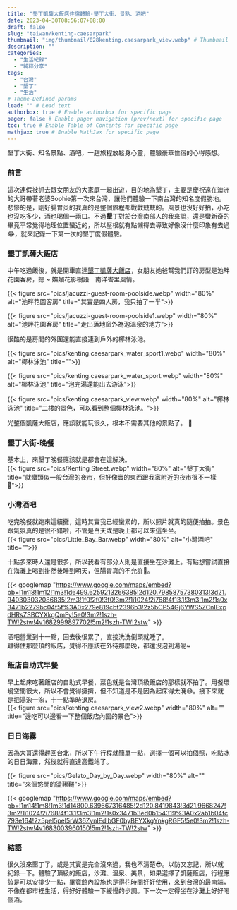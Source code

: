 ```yaml
---
title: "墾丁凱薩大飯店住宿體驗-墾丁大街、景點、酒吧"
date: 2023-04-30T08:56:07+08:00
draft: false
slug: "taiwan/kenting-caesarpark"
thumbnail: "img/thumbnail/028kenting.caesarpark_view.webp" # Thumbnail image
description: ""
categories:
  - "生活紀錄"
  - "純粹分享"
tags:
  - "台灣"
  - "墾丁"
  - "生活"
# Theme-Defined params
lead: "" # Lead text
authorbox: true # Enable authorbox for specific page
pager: false # Enable pager navigation (prev/next) for specific page
toc: true # Enable Table of Contents for specific page
mathjax: true # Enable MathJax for specific page
---
```

墾丁大街、知名景點、酒吧，一趟旅程放鬆身心靈，體驗豪華住宿的心得感想。
<!--more-->


### 前言
這次連假被抓去跟女朋友的大家庭一起出遊，目的地為墾丁，主要是慶祝遠在澳洲的大哥帶著老婆Sophie第一次來台灣，讓他們體驗一下南台灣的知名度假勝地。悲慘的是，剛好腸胃炎的我真的是整個旅程都戰戰兢兢的。風景也沒好好拍，小吃也沒吃多少，酒也喝個一兩口。不過**墾丁**對於台灣南部人的我來說，還是蠻新奇的畢竟平常覺得地理位置蠻近的，所以壓根就有點懶得去導致好像沒什麼印象有去過😂，就來記錄一下第一次的墾丁度假體驗。

### 墾丁凱薩大飯店
中午吃過飯後，就是開車直達[墾丁凱薩大飯店](https://kenting.caesarpark.com.tw/  "墾丁凱薩大飯店")，女朋友她爸幫我們訂的房型是池畔花園客房，摁 ~ 嫵媚花影樹語　南洋峇里風情。

{{< figure src="pics/jacuzzi-guest-room-poolside.webp" width="80%" alt="池畔花園客房" title="其實是四人房，我只拍了一半">}}  

{{< figure src="pics/jacuzzi-guest-room-poolside1.webp" width="80%" alt="池畔花園客房" title="走出落地窗外為泡溫泉的地方">}}  

很酷的是房間的外圍還能直接連到戶外的椰林泳池。

{{< figure src="pics/kenting.caesarpark_water_sport1.webp" width="80%" alt="椰林泳池" title="">}}  

{{< figure src="pics/kenting.caesarpark_water_sport.webp" width="80%" alt="椰林泳池" title="泡完湯還能出去游泳">}} 

{{< figure src="pics/kenting.caesarpark_view.webp" width="80%" alt="椰林泳池" title="二樓的景色，可以看到整個椰林泳池。">}} 

光整個凱薩大飯店，應該就能玩很久，根本不需要其他的景點了。 🤣  

### 墾丁大街-晚餐

基本上，來墾丁晚餐應該就是都會在這解決。  
{{< figure src="pics/Kenting Street.webp" width="80%" alt="墾丁大街" title="就蠻類似一般台灣的夜市，但好像賣的東西跟我家附近的夜市很不一樣🤔">}}  

### 小灣酒吧
吃完晚餐就跑來這續攤，這時其實我已經蠻累的，所以照片就真的隨便拍拍。景色跟氣氛真的是很不錯啦，不管是白天或是晚上都可以來這坐坐。  
{{< figure src="pics/Little_Bay_Bar.webp" width="80%" alt="小灣酒吧" title="">}}  

十點多來時人還是很多，所以我看有部分人則是直接坐在沙灘上。有點想嘗試直接在海灘上喝到掛然後睡到明天，但腸胃真的不允許🥴。  

{{< googlemap "https://www.google.com/maps/embed?pb=!1m18!1m12!1m3!1d6499.6259213266385!2d120.79858757380313!3d21.940303032086835!2m3!1f0!2f0!3f0!3m2!1i1024!2i768!4f13.1!3m3!1m2!1s0x3471b2279bc04f5f%3A0x279e819cbf2396b3!2z5bCP54Gj6YWS5ZCnIExpdHRsZSBCYXkgQmFy!5e0!3m2!1szh-TW!2stw!4v1682999897702!5m2!1szh-TW!2stw" >}}  

酒吧營業到十一點，回去後很累了，直接洗洗倒頭就睡了。  
難得住那麼頂的飯店，覺得不應該在外待那麼晚，都還沒泡到湯呢~

### 飯店自助式早餐  

早上起床吃著飯店的自助式早餐，菜色就是台灣頂級飯店的那樣就不拍了。用餐環境空間很大，所以不會覺得擁擠，但不知道是不是因為起床得太晚😅。接下來就是把湯泡一泡，十一點準時退房。  
{{< figure src="pics/kenting.caesarpark_view2.webp" width="80%" alt="" title="邊吃可以邊看一下整個飯店內圍的景色">}}  

### 日日海霧

因為大哥還得趕回台北，所以下午行程就簡單一點，選擇一個可以拍個照，吃點冰的日日海霧，然後就得直達高鐵站了。

{{< figure src="pics/Gelato_Day_by_Day.webp" width="80%" alt="" title="來個悠閒的盪鞦韆">}} 

{{< googlemap "https://www.google.com/maps/embed?pb=!1m14!1m8!1m3!1d14800.639667316485!2d120.8419843!3d21.9668247!3m2!1i1024!2i768!4f13.1!3m3!1m2!1s0x3471b3ed0b154319%3A0x2ab1b04fc793e164!2z5pel5pel5rW36ZynIEdlbGF0byBEYXkgYnkgRGF5!5e0!3m2!1szh-TW!2stw!4v1683003960150!5m2!1szh-TW!2stw" >}} 

### 結語

很久沒來墾丁了，或是其實是完全沒來過，我也不清楚😎。以防又忘記，所以就紀錄一下。體驗了頂級的飯店，沙灘、溫泉、美景，如果選擇了凱薩飯店，行程應該是可以安排少一點，畢竟館內設施也是得花時間好好使用，來到台灣的最南端，不像在都市裡生活，得好好體驗一下緩慢的步調。下一次一定得坐在沙灘上好好喝個酒。
